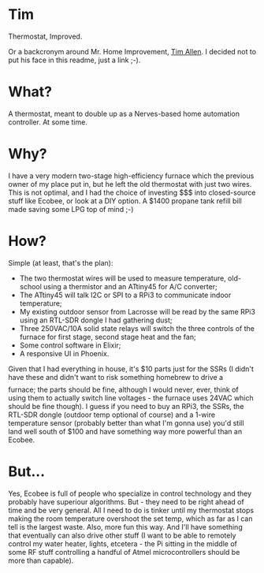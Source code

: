 # Tim

Thermostat, Improved.

Or a backcronym around Mr. Home Improvement, [Tim Allen](https://www.google.ca/search?q=tim+allen&source=lnms&tbm=isch&sa=X&ved=0ahUKEwin2P760e7YAhVHzoMKHWAPCaIQ_AUICygC&biw=1154&bih=851). I decided not to put his face in this readme, just a link ;-).

# What? 

A thermostat, meant to double up as a Nerves-based home automation controller. At some time. 

# Why? 

I have a very modern two-stage high-efficiency furnace which the previous owner of my 
place put in, but he left the old thermostat with just two wires. This is not optimal,
and I had the choice of investing $$$ into closed-source stuff like Ecobee, or
look at a DIY option. A $1400 propane tank refill bill made saving some LPG
top of mind ;-)

# How?

Simple (at least, that's the plan):

* The two thermostat wires will be used to measure temperature, old-school using a 
  thermistor and an ATtiny45 for A/C converter;
* The ATtiny45 will talk I2C or SPI to a RPi3 to communicate indoor temperature;
* My existing outdoor sensor from Lacrosse will be read by the same RPi3 using 
  an RTL-SDR dongle I had gathering dust;
* Three 250VAC/10A solid state relays will switch the three controls of the furnace
  for first stage, second stage heat and the fan;
* Some control software in Elixir;
* A responsive UI in Phoenix. 

Given that I had everything in house, it's $10 parts just for the SSRs (I didn't have 
these and didn't want to risk something homebrew to drive a $$$$ furnace; the parts
should be fine, although I would never, ever, think of using them to actually switch
line voltages - the furnace uses 24VAC which should be fine though). I guess if you need
to buy an RPi3, the SSRs, the RTL-SDR dongle (outdoor temp optional of course) and a
1-wire temperature sensor (probably better than what I'm gonna use) you'd still land well 
south of $100 and have something way more powerful than an Ecobee. 

# But... 

Yes, Ecobee is full of people who specialize in control technology and they probably have
superiour algorithms. But - they need to be right ahead of time and be very general. All 
I need to do is tinker until my thermostat stops making the room temperature overshoot 
the set temp, which as far as I can tell is the largest waste. Also, more fun this way. And
I'll have something that eventually can also drive other stuff (I want to be able to remotely
control my water heater, lights, etcetera - the Pi sitting in the middle of some RF stuff
controlling a handful of Atmel microcontrollers should be more than capable). 
